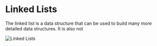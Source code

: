 # Linked Lists

The linked list is a data structure that can be used to build many more detailed data structures. It is also not

![Linked Lists](http://i.imgur.com/K2Xj8C0.jpg)

